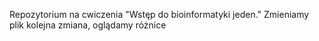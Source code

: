 Repozytorium na cwiczenia "Wstęp do bioinformatyki jeden."
Zmieniamy plik
kolejna zmiana, oglądamy różnice
